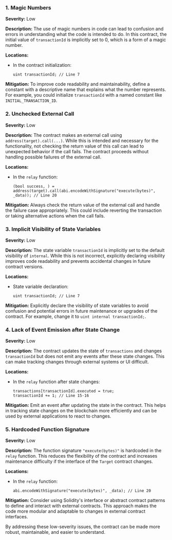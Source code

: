 ### 1. **Magic Numbers**

**Severity:**
Low

**Description:**
The use of magic numbers in code can lead to confusion and errors in understanding what the code is intended to do. In this contract, the initial value of `transactionId` is implicitly set to 0, which is a form of a magic number.

**Locations:**

- In the contract initialization:
  ```solidity
  uint transactionId; // Line 7
  ```

**Mitigation:**
To improve code readability and maintainability, define a constant with a descriptive name that explains what the number represents. For example, you could initialize `transactionId` with a named constant like `INITIAL_TRANSACTION_ID`.

### 2. **Unchecked External Call**

**Severity:**
Low

**Description:**
The contract makes an external call using `address(target).call(...)`. While this is intended and necessary for the functionality, not checking the return value of this call can lead to unexpected behavior if the call fails. The contract proceeds without handling possible failures of the external call.

**Locations:**

- In the `relay` function:
  ```solidity
  (bool success, ) = address(target).call(abi.encodeWithSignature("execute(bytes)", _data)); // Line 20
  ```

**Mitigation:**
Always check the return value of the external call and handle the failure case appropriately. This could include reverting the transaction or taking alternative actions when the call fails.

### 3. **Implicit Visibility of State Variables**

**Severity:**
Low

**Description:**
The state variable `transactionId` is implicitly set to the default visibility of `internal`. While this is not incorrect, explicitly declaring visibility improves code readability and prevents accidental changes in future contract versions.

**Locations:**

- State variable declaration:
  ```solidity
  uint transactionId; // Line 7
  ```

**Mitigation:**
Explicitly declare the visibility of state variables to avoid confusion and potential errors in future maintenance or upgrades of the contract. For example, change it to `uint internal transactionId;`.

### 4. **Lack of Event Emission after State Change**

**Severity:**
Low

**Description:**
The contract updates the state of `transactions` and changes `transactionId` but does not emit any events after these state changes. This can make tracking changes through external systems or UI difficult.

**Locations:**

- In the `relay` function after state changes:
  ```solidity
  transactions[transactionId].executed = true;
  transactionId += 1; // Line 15-16
  ```

**Mitigation:**
Emit an event after updating the state in the contract. This helps in tracking state changes on the blockchain more efficiently and can be used by external applications to react to changes.

### 5. **Hardcoded Function Signature**

**Severity:**
Low

**Description:**
The function signature `"execute(bytes)"` is hardcoded in the `relay` function. This reduces the flexibility of the contract and increases maintenance difficulty if the interface of the `Target` contract changes.

**Locations:**

- In the `relay` function:
  ```solidity
  abi.encodeWithSignature("execute(bytes)", _data); // Line 20
  ```

**Mitigation:**
Consider using Solidity's interface or abstract contract patterns to define and interact with external contracts. This approach makes the code more modular and adaptable to changes in external contract interfaces.

By addressing these low-severity issues, the contract can be made more robust, maintainable, and easier to understand.